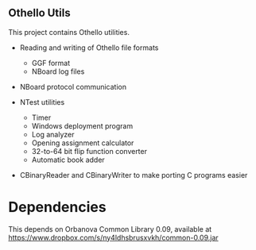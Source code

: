 Othello Utils
-------------

This project contains Othello utilities.

* Reading and writing of Othello file formats
  * GGF format
  * NBoard log files

* NBoard protocol communication

* NTest utilities
  * Timer
  * Windows deployment program
  * Log analyzer
  * Opening assignment calculator
  * 32-to-64 bit flip function converter
  * Automatic book adder

* CBinaryReader and CBinaryWriter to make porting C programs easier

Dependencies
============

This depends on Orbanova Common Library 0.09, available at 
https://www.dropbox.com/s/ny4ldhsbrusxvkh/common-0.09.jar



